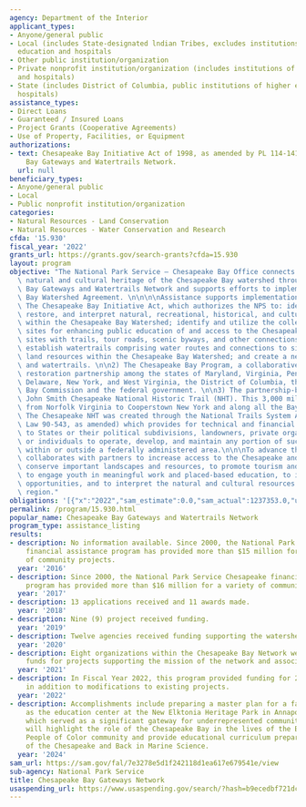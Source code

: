 ```yaml
---
agency: Department of the Interior
applicant_types:
- Anyone/general public
- Local (includes State-designated lndian Tribes, excludes institutions of higher
  education and hospitals
- Other public institution/organization
- Private nonprofit institution/organization (includes institutions of higher education
  and hospitals)
- State (includes District of Columbia, public institutions of higher education and
  hospitals)
assistance_types:
- Direct Loans
- Guaranteed / Insured Loans
- Project Grants (Cooperative Agreements)
- Use of Property, Facilities, or Equipment
authorizations:
- text: Chesapeake Bay Initiative Act of 1998, as amended by PL 114-141, 502(A) Chesapeake
    Bay Gateways and Watertrails Network.
  url: null
beneficiary_types:
- Anyone/general public
- Local
- Public nonprofit institution/organization
categories:
- Natural Resources - Land Conservation
- Natural Resources - Water Conservation and Research
cfda: '15.930'
fiscal_year: '2022'
grants_url: https://grants.gov/search-grants?cfda=15.930
layout: program
objective: "The National Park Service – Chesapeake Bay Office connects people to the\
  \ natural and cultural heritage of the Chesapeake Bay watershed through the Chesapeake\
  \ Bay Gateways and Watertrails Network and supports efforts to implement the Chesapeake\
  \ Bay Watershed Agreement. \n\n\n\nAssistance supports implementation of:\n\n1)\
  \ The Chesapeake Bay Initiative Act, which authorizes the NPS to: identify, conserve,\
  \ restore, and interpret natural, recreational, historical, and cultural resources\
  \ within the Chesapeake Bay Watershed; identify and utilize the collective resources\
  \ sites for enhancing public education of and access to the Chesapeake Bay; link\
  \ sites with trails, tour roads, scenic byways, and other connections; develop and\
  \ establish watertrails comprising water routes and connections to sites and other\
  \ land resources within the Chesapeake Bay Watershed; and create a network of sites\
  \ and watertrails. \n\n2) The Chesapeake Bay Program, a collaborative watershed\
  \ restoration partnership among the states of Maryland, Virginia, Pennsylvania,\
  \ Delaware, New York, and West Virginia, the District of Columbia, the Chesapeake\
  \ Bay Commission and the federal government. \n\n3) The partnership-based Captain\
  \ John Smith Chesapeake National Historic Trail (NHT). This 3,000 mile trail extends\
  \ from Norfolk Virginia to Cooperstown New York and along all the Bay’s major tributaries.\
  \ The Chesapeake NHT was created through the National Trails System Act (Public\
  \ Law 90-543, as amended) which provides for technical and financial assistance\
  \ to States or their political subdivisions, landowners, private organizations,\
  \ or individuals to operate, develop, and maintain any portion of such a trail either\
  \ within or outside a federally administered area.\n\n\nTo advance these, the NPS\
  \ collaborates with partners to increase access to the Chesapeake and rivers, to\
  \ conserve important landscapes and resources, to promote tourism and local economies,\
  \ to engage youth in meaningful work and placed-based education, to improve recreational\
  \ opportunities, and to interpret the natural and cultural resources of the Chesapeake\
  \ region."
obligations: '[{"x":"2022","sam_estimate":0.0,"sam_actual":1237353.0,"usa_spending_actual":1237357.37},{"x":"2023","sam_estimate":0.0,"sam_actual":2556104.0,"usa_spending_actual":2556103.51},{"x":"2024","sam_estimate":200556.0,"sam_actual":0.0,"usa_spending_actual":1283854.06}]'
permalink: /program/15.930.html
popular_name: Chesapeake Bay Gateways and Watertrails Network
program_type: assistance_listing
results:
- description: No information available. Since 2000, the National Park Service Chesapeake
    financial assistance program has provided more than $15 million for a variety
    of community projects.
  year: '2016'
- description: Since 2000, the National Park Service Chesapeake financial assistance
    program has provided more than $16 million for a variety of community projects.
  year: '2017'
- description: 13 applications received and 11 awards made.
  year: '2018'
- description: Nine (9) project received funding.
  year: '2019'
- description: Twelve agencies received funding supporting the watershed initiatives.
  year: '2020'
- description: Eight organizations within the Chesapeake Bay Network were awarding
    funds for projects supporting the mission of the network and associated programs.
  year: '2021'
- description: In Fiscal Year 2022, this program provided funding for 2 new projects
    in addition to modifications to existing projects.
  year: '2022'
- description: Accomplishments include preparing a master plan for a facility to serve
    as the education center at the New Elktonia Heritage Park in Annapolis, Maryland
    which served as a significant gateway for underrepresented communities.  The facility
    will highlight the role of the Chesapeake Bay in the lives of the Black, Indigenous
    People of Color community and provide educational curriculum prepared by Blacks
    of the Chesapeake and Back in Marine Science.
  year: '2024'
sam_url: https://sam.gov/fal/7e3278e5d1f242118d1ea617e679541e/view
sub-agency: National Park Service
title: Chesapeake Bay Gateways Network
usaspending_url: https://www.usaspending.gov/search/?hash=b9ecedbf721dccdea5aed039b2048cb5
---
```

